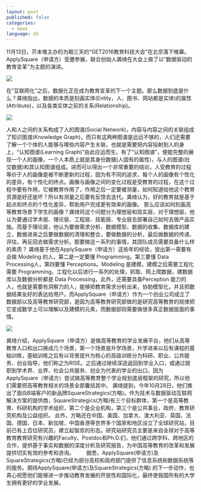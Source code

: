 ```yaml
---
layout: post
published: false
categories:
  - news
language: zh
---
```

11月13日，芥末堆主办的为期三天的“GET2016教育科技大会”在北京落下帷幕。ApplySquare（申请方）受邀参展，联合创始人龚绮在大会上做了以“数据驱动的教育变革”为主题的演讲。

![]({{site.baseurl}}/image/%E5%9B%BE%E7%89%871.png)

在“互联网化”之后，数据化正在成为教育变革的下一个主题。那么数据到底是什么？龚绮指出，数据的本质是刻画实体(Entity，人、图书、网站都是实体)的属性(Attribute)，以及各类实体之前的关系(Relationship)。

![]({{site.baseurl}}/image/%E5%9B%BE%E7%89%872.png)

人和人之间的关系构成了人的图谱(Social Network)，内容与内容之间的关联组成了知识图谱(Knowledge Graph)，而只有这两种图谱是远远不够的，人们还需要了解一个个体的人能够与哪些内容产生关联，也就是需要把内容投射到人的身上，“认知图谱(Learning Graph)”由此应运而生。有了“认知图谱”，便能完整的展现一个人的画像，一个人本质上就是其身份数据(人固有的属性)，与人的图谱(社交数据)和其认知图谱组成。进而可以得出一个非常重要的结论，人受教育的过程等价于人的画像是被不断更新的过程，因为有不同的追求，每个人的画像有个性化的差异，有个性化的终点。画像与画像之间的变化过程是受教育的过程，在这个过程中要有作用，它被教育作用了，作用之后一定要被测量，如何知道给他这个教育资源是好还是坏？所以有测量之后要有反馈去迭代。龚绮认为，好的教育就是基于起点和终点的个性化差异，帮助用户完成更有效率的画像。
那么应该如何刻画高等教育场景下学生的画像？龚绮将这个问题分为理想层和现实层，对于理想层，他认为要通过学术层、理论层、工程层、技能层、专业层去部署自己如何去做产品实施。而基于理论层，他认为要做需求分析、数据模型、数据的收集、数据库的建立，数据进来之后要做数据的清理和整合，要做数据的分析，最后做数据的传递、评估，再反回去做需求分析。那要做这一系列的事情，其团队成员需要具备什么样的素质？ 龚绮基于他在ApplySquare（申请方）这些年的经验，提出第一需要有会做 Modeling 的人，第二是一定要懂 Programming，第三要懂 Data Processing人，第四要懂 Perceptions。Modeling 是建模，建模之后需要工程化需要 Programming，工程化以后进行一系列的处理，抓取、网上爬数据，建数据库以及数据分析都是 Data Processing，此外，还需要具备Perception 能力的人，也就是需要有洞察力的人，能够把教育需求分析出来，协助模型化，并且把数据结果友好的表达给用户。而ApplySquare（申请方）作为一个创业公司成立了数据部以及高等教育研究部，是因为高等教育研究部做的是研究高等教育的规律把它变成数学上可以理解以及建模的元素，而数据部则需要做很多真正数据层面的事情。

![]({{site.baseurl}}/image/%E5%9B%BE%E7%89%873.png)

龚绮介绍，ApplySquare（申请方）是做高等教育的学业发展平台，他们从高等教育入口和出口换成几个场景，第一个场景是升学场景，升学进来以后有课程的基础训练，基础训练之后有以背景提升为核心的高级训练分为科研、职业、公共服务、创业指导，他们称之为RISE。之后通过继续深造返回到学业入口，或通过就职到学术界、业界、社会公共服务、创业为代表的学业的出口。因为ApplySquare（申请方）尝试做高等教育整个学业规划底层框架的研究，所以他们需要把高等教育相关的场景全部囊括其中。
龚绮提到，今年10月28日，他们推出了面向B端客户的新品牌SquareStrategics(方略)。作为技术与数据驱动互联网解决方案的提供商，SquareStrategics(方略)有三个目标群体，第一个是高等教育、科研机构的学术组织，第二个是企业机构，第三个是公共事业，政府、教育研究机构及公益组织。
此外，方略还在中国、美国、加拿大、澳大利亚、英国、法国、德国、日本、新加坡、中国香港等世界多个国家和地区设立了全球研究站，目前已有上百位研究员，建立起智库的形态。研究站研究员主要是来自全球对于高等教育教育研究有兴趣的Faculty、Postdoc和Ph.D.们，他们通过跨学科、跨地区的合作，提供基于事实和数据的深度分析及研究报告，为中国高等教育的改革和发展提供切实有效的参考和咨询。
　　据悉，ApplySquare(申请方)及SquareStrategics(方略)已经为部分高校和政府部门提供了信息系统和数据系统等的服务。期待ApplySquare(申请方)及SquareStrategics(方略) 的下一步动作，也真心祝愿他们能够进一步推动教育发展的开放性和国际化，最终使我国所有的大学生拥有更好的学业发展。

